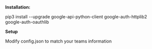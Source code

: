 **Installation:**

pip3 install --upgrade google-api-python-client google-auth-httplib2 google-auth-oauthlib

**Setup**

Modify config.json to match your teams information
